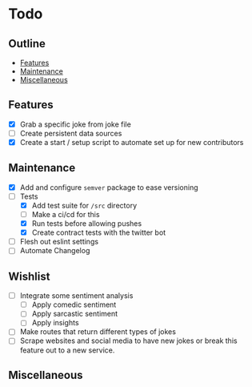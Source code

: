 # Todo

## Outline

- [Features](#features)
- [Maintenance](#maintenance)
- [Miscellaneous](#miscellaneous)

## Features
- [x] Grab a specific joke from joke file
- [ ] Create persistent data sources
- [x] Create a start / setup script to automate set up for new contributors

## Maintenance
- [x] Add and configure ```semver``` package to ease versioning
- [ ] Tests
    - [x] Add test suite for `/src` directory
    - [ ] Make a ci/cd for this
    - [x] Run tests before allowing pushes
    - [x] Create contract tests with the twitter bot
- [ ] Flesh out eslint settings
- [ ] Automate Changelog

## Wishlist
- [ ] Integrate some sentiment analysis
    - [ ] Apply comedic sentiment
    - [ ] Apply sarcastic sentiment
    - [ ] Apply insights
- [ ] Make routes that return different types of jokes
- [ ] Scrape websites and social media to have new jokes or break this feature out to a new service.

## Miscellaneous
